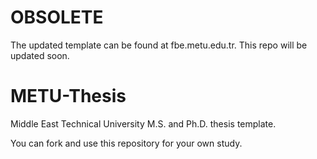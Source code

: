 OBSOLETE
===========
The updated template can be found at fbe.metu.edu.tr. This repo will be updated soon.


METU-Thesis
===========

Middle East Technical University M.S. and Ph.D. thesis template.

You can fork and use this repository for your own study.

